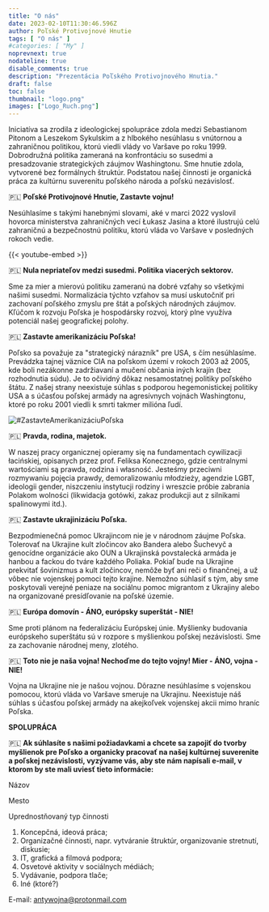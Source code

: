 ```yaml
---
title: "O nás"
date: 2023-02-10T11:30:46.596Z
author: Poľské Protivojnové Hnutie
tags: [ "O nás" ]
#categories: [ "My" ]
noprevnext: true
nodateline: true
disable_comments: true
description: "Prezentácia Poľského Protivojnového Hnutia."
draft: false
toc: false
thumbnail: "logo.png"
images: ["Logo_Ruch.png"]
---
```


Iniciatíva sa zrodila z ideologickej spolupráce zdola medzi Sebastianom Pitonom a Leszekom Sykulskim a z hlbokého nesúhlasu s vnútornou a zahraničnou politikou, ktorú viedli vlády vo Varšave po roku 1999. Dobrodružná politika zameraná na konfrontáciu so susedmi a presadzovanie strategických záujmov Washingtonu. Sme hnutie zdola, vytvorené bez formálnych štruktúr. Podstatou našej činnosti je organická práca za kultúrnu suverenitu poľského národa a poľskú nezávislosť.


🇵🇱 **Poľské Protivojnové Hnutie, Zastavte vojnu!**


Nesúhlasíme s takými hanebnými slovami, aké v marci 2022 vyslovil hovorca ministerstva zahraničných vecí Łukasz Jasina a ktoré ilustrujú celú zahraničnú a bezpečnostnú politiku, ktorú vláda vo Varšave v posledných rokoch vedie.


{{< youtube-embed >}}


🇵🇱 **Nula nepriateľov medzi susedmi. Politika viacerých sektorov.**

Sme za mier a mierovú politiku zameranú na dobré vzťahy so všetkými našimi susedmi. Normalizácia týchto vzťahov sa musí uskutočniť pri zachovaní poľského zmyslu pre štát a poľských národných záujmov. Kľúčom k rozvoju Poľska je hospodársky rozvoj, ktorý plne využíva potenciál našej geografickej polohy.


🇵🇱 **Zastavte amerikanizáciu Poľska!**


Poľsko sa považuje za "strategický nárazník" pre USA, s čím nesúhlasíme. Prevádzka tajnej väznice CIA na poľskom území v rokoch 2003 až 2005, kde boli nezákonne zadržiavaní a mučení občania iných krajín (bez rozhodnutia súdu). Je to očividný dôkaz nesamostatnej politiky poľského štátu. Z našej strany neexistuje súhlas s podporou hegemonistickej politiky USA a s účasťou poľskej armády na agresívnych vojnách Washingtonu, ktoré po roku 2001 viedli k smrti takmer milióna ľudí.


![#ZastavteAmerikanizáciuPoľska](/Logo1-450x450.png)


🇵🇱 **Pravda, rodina, majetok.**


W naszej pracy organicznej opieramy się na fundamentach cywilizacji łacińskiej, opisanych przez prof. Feliksa Konecznego, gdzie centralnymi wartościami są prawda, rodzina i własność. Jesteśmy przeciwni rozmywaniu pojęcia prawdy, demoralizowaniu młodzieży, agendzie LGBT, ideologii gender, niszczeniu instytucji rodziny i wreszcie próbie zabrania Polakom wolności (likwidacja gotówki, zakaz produkcji aut z silnikami spalinowymi itd.).


🇵🇱 **Zastavte ukrajinizáciu Poľska.**


Bezpodmienečná pomoc Ukrajincom nie je v národnom záujme Poľska. Tolerovať na Ukrajine kult zločincov ako Bandera alebo Šuchevyč a genocídne organizácie ako OUN a Ukrajinská povstalecká armáda je hanbou a fackou do tváre každého Poliaka. Pokiaľ bude na Ukrajine prekvitať šovinizmus a kult zločincov, nemôže byť ani reči o finančnej, a už vôbec nie vojenskej pomoci tejto krajine. Nemožno súhlasiť s tým, aby sme poskytovali verejné peniaze na sociálnu pomoc migrantom z Ukrajiny alebo na organizované presídľovanie na poľské územie.


🇵🇱 **Európa domovín - ÁNO, európsky superštát - NIE!**


Sme proti plánom na federalizáciu Európskej únie. Myšlienky budovania európskeho superštátu sú v rozpore s myšlienkou poľskej nezávislosti. Sme za zachovanie národnej meny, zlotého.


🇵🇱 **Toto nie je naša vojna! Nechoďme do tejto vojny! Mier - ÁNO, vojna - NIE!**


Vojna na Ukrajine nie je našou vojnou. Dôrazne nesúhlasíme s vojenskou pomocou, ktorú vláda vo Varšave smeruje na Ukrajinu. Neexistuje náš súhlas s účasťou poľskej armády na akejkoľvek vojenskej akcii mimo hraníc Poľska.


**SPOLUPRÁCA**

🇵🇱 **Ak súhlasíte s našimi požiadavkami a chcete sa zapojiť do tvorby myšlienok pre Poľsko a organicky pracovať na našej kultúrnej suverenite a poľskej nezávislosti, vyzývame vás, aby ste nám napísali e-mail, v ktorom by ste mali uviesť tieto informácie:**

Názov

Mesto

Uprednostňovaný typ činnosti
1. Koncepčná, ideová práca;
2. Organizačné činnosti, napr. vytváranie štruktúr, organizovanie stretnutí, diskusie;
3. IT, grafická a filmová podpora;
4. Osvetové aktivity v sociálnych médiách;
5. Vydávanie, podpora tlače;
6. Iné (ktoré?)

E-mail: antywojna@protonmail.com